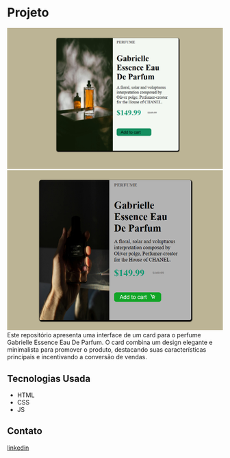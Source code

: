 # Projeto
<img src="design/design.png">
<img src="design/design2.png">
Este repositório apresenta uma interface de um card para o perfume Gabrielle Essence Eau De Parfum. O card combina um design elegante e minimalista para promover o produto, destacando suas características principais e incentivando a conversão de vendas.

## Tecnologias Usada
- HTML
- CSS
- JS

## Contato
[linkedin](https://www.linkedin.com/in/daniel-alves-9872392a7/)